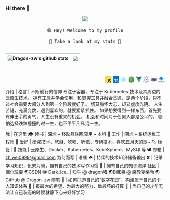 ### Hi there 👋

<!--
**Dragon-zw/Dragon-zw** is a ✨ _special_ ✨ repository because its `README.md` (this file) appears on your GitHub profile.

Here are some ideas to get you started:

- 🔭 I’m currently working on ...
- 🌱 I’m currently learning ...
- 👯 I’m looking to collaborate on ...
- 🤔 I’m looking for help with ...
- 💬 Ask me about ...
- 📫 How to reach me: ...
- 😄 Pronouns: ...
- ⚡ Fun fact: ...
-->

<p align="center">
  <img src="https://user-images.githubusercontent.com/5679180/79618120-0daffb80-80be-11ea-819e-d2b0fa904d07.gif" width="27px">
  <br><br />
  <samp>
    😆 Hey! Welcome to my profile
    <br />
    <br />🍉 Take a look at my stats  🌱
    <br />
    <br />
  </samp>

| <a> <img align="center" src="https://github-readme-stats.vercel.app/api?username=Dragon-zw&show_icons=true&include_all_commits=true&theme=buefy&hide_border=true" alt="Dragon-zw's github stats" /> </a> | <a> <img align="center" src="https://github-readme-stats.vercel.app/api/top-langs/?username=Dragon-zw&layout=compact&theme=buefy&hide_border=true" /> </a> | 
| ------------- | ------------- |

</p>

<br />

<p align="right">
<a><img height="20" alt="javascript" src="https://raw.githubusercontent.com/github/explore/80688e429a7d4ef2fca1e82350fe8e3517d3494d/topics/javascript/javascript.png"></a>
<a><img height="20" alt="typescript" src="https://raw.githubusercontent.com/github/explore/80688e429a7d4ef2fca1e82350fe8e3517d3494d/topics/typescript/typescript.png"></a>
<a><img height="20" alt="react" src="https://raw.githubusercontent.com/github/explore/80688e429a7d4ef2fca1e82350fe8e3517d3494d/topics/react/react.png"></a>
<a><img height="20" alt="nodejs" src="https://raw.githubusercontent.com/github/explore/80688e429a7d4ef2fca1e82350fe8e3517d3494d/topics/nodejs/nodejs.png"></a> 
<a><img height="20" alt="vue" src="https://raw.githubusercontent.com/github/explore/80688e429a7d4ef2fca1e82350fe8e3517d3494d/topics/vue/vue.png"></a> 
<a><img height="20" alt="electron" src="https://raw.githubusercontent.com/github/explore/80688e429a7d4ef2fca1e82350fe8e3517d3494d/topics/electron/electron.png"></a> 
<a><img height="20" alt="php" src="https://raw.githubusercontent.com/github/explore/ccc16358ac4530c6a69b1b80c7223cd2744dea83/topics/php/php.png"></a> 
<a><img height="20" alt="docker" src="https://raw.githubusercontent.com/github/explore/80688e429a7d4ef2fca1e82350fe8e3517d3494d/topics/docker/docker.png"></a> 
</p>

介绍 | 格言 | 不断前行的信仰
专注于容器、专注于 Kubernetes 技术及其周边的云原生技术。
拥有工具并学会使用，和掌握工具并融合贯通，是两个阶段，只不过社会需要大部分人到第一个阶段就好了。
切莫胸怀大志，却又虚度光阴。
人生苦短，充满变数，遇到喜欢的，就要紧紧抓住。
如果想要得到一样东西，首先要有伸出手的勇气，人生没有重来的机会。
机会和时间对于任何人都是公平的。
哪怕选择跌跌撞撞的过一生，也不平平凡凡混一生。

我 | 在这里
🎓 读书 | 深圳 • 移动互联网应用 • 本科
🤹 工作 | 深圳 • 系统运维工程师
🎠 爱好 | 研究技术、旅游、吃喝、听歌、专研技术、喜欢五月天的歌~
🏷️ 标签 | 
📖 技能 | 云原生、Docker、Kubernetes、KubeSphere、MySQL等
🕊️ 邮箱 | zhiwei0999@gmail.com
为何而写 | 语雀
☘️ | 持续的技术知识储备输出
🍀 | 记录学习知识，化繁为简，拥有自己的技术写作习惯
🍁 | 拥有自己的知识海洋
社区 | 偶尔玩耍
🌏CSDN @ Dark_Ice_ | 知乎 @ dragon猪
🌏BiliBili @ 魔教克格勃
🌏GitHub @ Dragon-zw
随笔
🚀 | 如何打造自己的"数字花园"，构建属于自己的个人知识体系
🎉 | 报最大的希望，为最大的努力，做最坏的打算
🌈 | 当自己的才华无法让自己装逼的时候就静下心来好好学习
